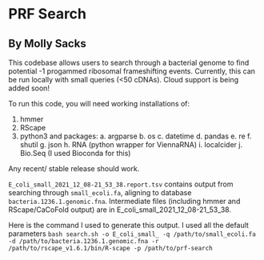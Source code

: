 # PRF Search
## By Molly Sacks

This codebase allows users to search through a bacterial genome to find potential -1 progammed ribosomal frameshifting events.
Currently, this can be run locally with small queries (<50 cDNAs). Cloud support is being added soon!

To run this code, you will need working installations of:
1. hmmer
2. RScape
3. python3 and packages:
  a. argparse
  b. os
  c. datetime
  d. pandas
  e. re
  f. shutil
  g. json
  h. RNA (python wrapper for ViennaRNA)
  i. localcider
  j. Bio.Seq (I used Bioconda for this)

Any recent/ stable release should work.

`E_coli_small_2021_12_08-21_53_38.report.tsv` contains output from searching through `small_ecoli.fa`, aligning to database `bacteria.1236.1.genomic.fna`. Intermediate files (including hmmer and RScape/CaCoFold output) are in E_coli_small_2021_12_08-21_53_38.

Here is the command I used to generate this output. I used all the default parameters
`bash search.sh -o E_coli_small_ -q /path/to/small_ecoli.fa -d /path/to/bacteria.1236.1.genomic.fna -r /path/to/rscape_v1.6.1/bin/R-scape -p /path/to/prf-search`

